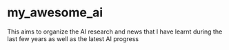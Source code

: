 # my_awesome_ai
This aims to organize the AI research and news that I have learnt during the last few years as well as the latest AI progress
